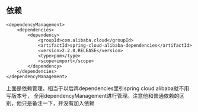 ## 依赖

~~~
<dependencyManagement>
    <dependencies>
        <dependency>
            <groupId>com.alibaba.cloud</groupId>
            <artifactId>spring-cloud-alibaba-dependencies</artifactId>
            <version>2.2.0.RELEASE</version>
            <type>pom</type>
            <scope>import</scope>
        </dependency>
    </dependencies>
</dependencyManagement>

~~~
上面是依赖管理，相当于以后再dependencies里引spring cloud alibaba就不用写版本号， 全用dependencyManagement进行管理。注意他和普通依赖的区别，他只是备注一下，并没有加入依赖


